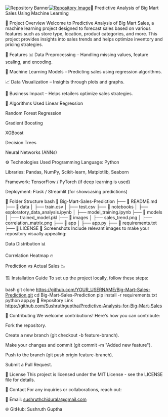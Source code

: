 ![Repository Banner](images/repo-banner.png)[![Repository Image](https://your-image-url.com/repo-image.png)](https://github.com/YOUR_USERNAME/Big-Mart-Sales-Prediction)🛒 Predictive Analysis of Big Mart Sales Using Machine Learning

📌 Project Overview
Welcome to Predictive Analysis of Big Mart Sales, a machine learning project designed to forecast sales based on various features such as store type, location, product categories, and more. This project provides insights into sales trends and helps optimize inventory and pricing strategies.

🚀 Features
📊 Data Preprocessing – Handling missing values, feature scaling, and encoding.

🤖 Machine Learning Models – Predicting sales using regression algorithms.

📈 Data Visualization – Insights through plots and graphs.

🏪 Business Impact – Helps retailers optimize sales strategies.

🔬 Algorithms Used
Linear Regression

Random Forest Regression

Gradient Boosting

XGBoost

Decision Trees

Neural Networks (ANNs)

⚙️ Technologies Used
Programming Language: Python

Libraries: Pandas, NumPy, Scikit-learn, Matplotlib, Seaborn

Framework: TensorFlow / PyTorch (if deep learning is used)

Deployment: Flask / Streamlit (for showcasing predictions)

📂 Folder Structure
bash
📂 Big-Mart-Sales-Prediction
 ├── 📜 README.md
 ├── 📂 data
 │   ├── train.csv
 │   ├── test.csv
 ├── 📂 notebooks
 │   ├── exploratory_data_analysis.ipynb
 │   ├── model_training.ipynb
 ├── 📂 models
 │   ├── trained_model.pkl
 ├── 📂 images
 │   ├── sales_trend.png
 │   ├── correlation_matrix.png
 ├── 📂 app
 │   ├── app.py
 ├── 📜 requirements.txt
 ├── 📜 LICENSE
🎨 Screenshots
Include relevant images to make your repository visually appealing:

Data Distribution 📊

Correlation Heatmap 🔥

Prediction vs Actual Sales 📉

🏗️ Installation Guide
To set up the project locally, follow these steps:

bash
git clone https://github.com/YOUR_USERNAME/Big-Mart-Sales-Prediction.git
cd Big-Mart-Sales-Prediction
pip install -r requirements.txt
python app.py
🔗 Repository Link
https://github.com/Sushruthguptha/Predictive-Analysis-for-Big-Mart-Sales

🤝 Contributing
We welcome contributions! Here's how you can contribute:

Fork the repository.

Create a new branch (git checkout -b feature-branch).

Make your changes and commit (git commit -m "Added new feature").

Push to the branch (git push origin feature-branch).

Submit a Pull Request.

📌 License
This project is licensed under the MIT License - see the LICENSE file for details.

📧 Contact
For any inquiries or collaborations, reach out:

📧 Email: sushruthchidurala@gmail.com

🌐 GitHub: Sushruth Guptha
